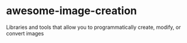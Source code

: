 # awesome-image-creation
Libraries and tools that allow you to programmatically create, modify, or convert images
